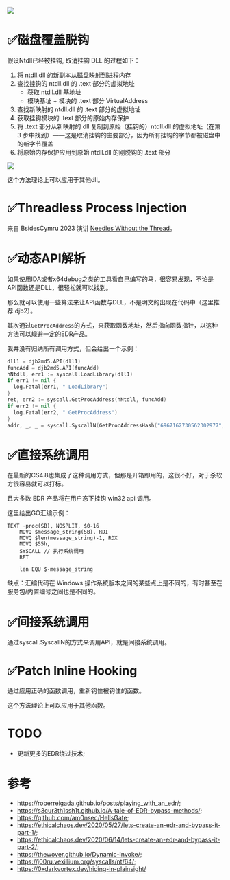 ![](https://socialify.git.ci/nu1r/GoLangUnhooker/image?font=Raleway&language=1&logo=https%3A%2F%2Fs1.ax1x.com%2F2022%2F09%2F12%2FvXqOUI.jpg&name=1&owner=1&pattern=Floating%20Cogs&stargazers=1&theme=Light)

# ✅磁盘覆盖脱钩
假设Ntdll已经被挂钩, 取消挂钩 DLL 的过程如下：
1. 将 ntdll.dll 的新副本从磁盘映射到进程内存
2. 查找挂钩的 ntdll.dll 的 .text 部分的虚拟地址
   - 获取 ntdll.dll 基地址
   - 模块基址 + 模块的 .text 部分 VirtualAddress
3. 查找新映射的 ntdll.dll 的 .text 部分的虚拟地址
4. 获取挂钩模块的 .text 部分的原始内存保护
5. 将 .text 部分从新映射的 dll 复制到原始（挂钩的）ntdll.dll 的虚拟地址（在第 3 步中找到）——这是取消挂钩的主要部分，因为所有挂钩的字节都被磁盘中的新字节覆盖
6. 将原始内存保护应用到原始 ntdll.dll 的刚脱钩的 .text 部分

![](https://gallery-1304405887.cos.ap-nanjing.myqcloud.com/markdownasdasNU1rdfsa.png)

这个方法理论上可以应用于其他dll。

# ✅Threadless Process Injection

来自 BsidesCymru 2023 演讲 [Needles Without the Thread](https://pretalx.com/bsides-cymru-2023-2022/talk/BNC8W3/)。

# ✅动态API解析

如果使用IDA或者x64debug之类的工具看自己编写的马，很容易发现，不论是API函数还是DLL，很轻松就可以找到。

那么就可以使用一些算法来让API函数与DLL，不是明文的出现在代码中（这里推荐 djb2）。

其次通过`GetProcAddress`的方式，来获取函数地址，然后指向函数指针，以这种方法可以规避一定的EDR产品。

我并没有归纳所有调用方式，但会给出一个示例：

```go
dll1 = djb2md5.API(dll1)
funcAdd = djb2md5.API(funcAdd)
hNtdll, err1 := syscall.LoadLibrary(dll1)
if err1 != nil {
  log.Fatal(err1, " LoadLibrary")
}
ret, err2 := syscall.GetProcAddress(hNtdll, funcAdd)
if err2 != nil {
  log.Fatal(err2, " GetProcAddress")
}
addr, _, _ = syscall.SyscallN(GetProcAddressHash("6967162730562302977", "5569890453920123629"), uintptr(0), uintptr(len(pp1)), windows.MEM_COMMIT|windows.MEM_RESERVE, windows.PAGE_EXECUTE_READWRITE)
```

# ✅直接系统调用

在最新的CS4.8也集成了这种调用方式，但那是开箱即用的，这很不好，对于杀软方很容易就可以打标。

且大多数 EDR 产品将在用户态下挂钩 win32 api 调用。

这里给出GO汇编示例：

```plan9_x86
TEXT ·proc(SB), NOSPLIT, $0-16
    MOVQ $message_string(SB), RDI
    MOVQ $len(message_string)-1, RDX
    MOVQ $55h,
    SYSCALL // 执行系统调用
    RET

    len EQU $-message_string
```

缺点：汇编代码在 Windows 操作系统版本之间的某些点上是不同的，有时甚至在服务包/内置编号之间也是不同的。

# ✅间接系统调用

通过syscall.SyscallN的方式来调用API，就是间接系统调用。

# ✅Patch Inline Hooking

通过应用正确的函数调用，重新钩住被钩住的函数。

这个方法理论上可以应用于其他函数。

# TODO

+ 更新更多的EDR绕过技术;

# 参考

+ https://roberreigada.github.io/posts/playing_with_an_edr/;
+ https://s3cur3th1ssh1t.github.io/A-tale-of-EDR-bypass-methods/;
+ https://github.com/am0nsec/HellsGate;
+ https://ethicalchaos.dev/2020/05/27/lets-create-an-edr-and-bypass-it-part-1/;
+ https://ethicalchaos.dev/2020/06/14/lets-create-an-edr-and-bypass-it-part-2/;
+ https://thewover.github.io/Dynamic-Invoke/;
+ https://j00ru.vexillium.org/syscalls/nt/64/;
+ https://0xdarkvortex.dev/hiding-in-plainsight/